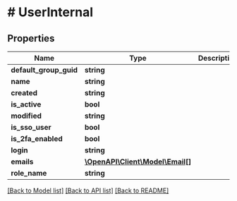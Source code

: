 # # UserInternal

## Properties

Name | Type | Description | Notes
------------ | ------------- | ------------- | -------------
**default_group_guid** | **string** |  | [optional]
**name** | **string** |  |
**created** | **string** |  |
**is_active** | **bool** |  |
**modified** | **string** |  |
**is_sso_user** | **bool** |  |
**is_2fa_enabled** | **bool** |  |
**login** | **string** |  |
**emails** | [**\OpenAPI\Client\Model\Email[]**](Email.md) |  |
**role_name** | **string** |  | [optional]

[[Back to Model list]](../../README.md#models) [[Back to API list]](../../README.md#endpoints) [[Back to README]](../../README.md)
